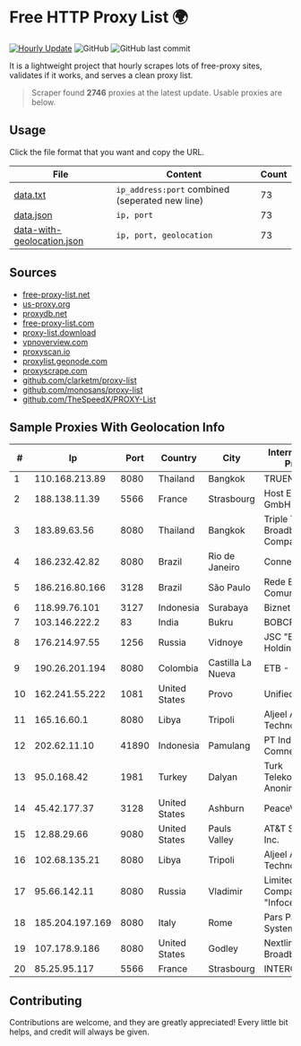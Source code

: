 
# Free HTTP Proxy List 🌍

[![Hourly Update](https://github.com/mertguvencli/http-proxy-list/actions/workflows/main.yml/badge.svg?branch=main)](https://github.com/mertguvencli/http-proxy-list/actions/workflows/main.yml)
![GitHub](https://img.shields.io/github/license/mertguvencli/http-proxy-list)
![GitHub last commit](https://img.shields.io/github/last-commit/mertguvencli/http-proxy-list)

It is a lightweight project that hourly scrapes lots of free-proxy sites, validates if it works, and serves a clean proxy list.


> Scraper found **2746** proxies at the latest update. Usable proxies are below.

## Usage

Click the file format that you want and copy the URL.


|File|Content|Count|
|----|-------|-----|
|[data.txt](https://raw.githubusercontent.com/mertguvencli/http-proxy-list/main/proxy-list/data.txt)|`ip_address:port` combined (seperated new line)|73|
|[data.json](https://raw.githubusercontent.com/mertguvencli/http-proxy-list/main/proxy-list/data.json)|`ip, port`|73|
|[data-with-geolocation.json](https://raw.githubusercontent.com/mertguvencli/http-proxy-list/main/proxy-list/data-with-geolocation.json)|`ip, port, geolocation`|73|

## Sources

* [free-proxy-list.net](https://free-proxy-list.net)
* [us-proxy.org](https://www.us-proxy.org)
* [proxydb.net](http://proxydb.net)
* [free-proxy-list.com](https://free-proxy-list.com/?page=&port=&type%5B%5D=http&type%5B%5D=https&up_time=0&search=Search)
* [proxy-list.download](https://www.proxy-list.download/HTTP)
* [vpnoverview.com](https://vpnoverview.com/privacy/anonymous-browsing/free-proxy-servers)
* [proxyscan.io](https://www.proxyscan.io)
* [proxylist.geonode.com](https://proxylist.geonode.com/api/proxy-list?limit=300&page=1&sort_by=lastChecked&sort_type=desc&protocols=http,https)
* [proxyscrape.com](https://api.proxyscrape.com/v2/?request=displayproxies&protocol=http&timeout=10000&country=all&ssl=all&anonymity=all)
* [github.com/clarketm/proxy-list](https://raw.githubusercontent.com/clarketm/proxy-list/master/proxy-list-raw.txt)
* [github.com/monosans/proxy-list](https://raw.githubusercontent.com/monosans/proxy-list/main/proxies/http.txt)
* [github.com/TheSpeedX/PROXY-List](https://raw.githubusercontent.com/TheSpeedX/PROXY-List/master/http.txt)


## Sample Proxies With Geolocation Info

|#|Ip|Port|Country|City|Internet Service Provider|
|-|--|----|-------|----|-------------------------|
|1|110.168.213.89|8080|Thailand|Bangkok|TRUENET|
|2|188.138.11.39|5566|France|Strasbourg|Host Europe GmbH|
|3|183.89.63.56|8080|Thailand|Bangkok|Triple T Broadband Public Company Limited|
|4|186.232.42.82|8080|Brazil|Rio de Janeiro|Connect Network|
|5|186.216.80.166|3128|Brazil|São Paulo|Rede Brasileira de Comunicacao S/A|
|6|118.99.76.101|3127|Indonesia|Surabaya|Biznet Networks|
|7|103.146.222.2|83|India|Bukru|BOBCPL|
|8|176.214.97.55|1256|Russia|Vidnoye|JSC "ER-Telecom Holding"|
|9|190.26.201.194|8080|Colombia|Castilla La Nueva|ETB - Colombia|
|10|162.241.55.222|1081|United States|Provo|Unified Layer|
|11|165.16.60.1|8080|Libya|Tripoli|Aljeel Aljadeed For Technology|
|12|202.62.11.10|41890|Indonesia|Pamulang|PT Indonesia Comnets Plus|
|13|95.0.168.42|1981|Turkey|Dalyan|Turk Telekomunikasyon Anonim Sirketi|
|14|45.42.177.37|3128|United States|Ashburn|PeaceWeb|
|15|12.88.29.66|9080|United States|Pauls Valley|AT&T Services, Inc.|
|16|102.68.135.21|8080|Libya|Tripoli|Aljeel Aljadeed For Technology|
|17|95.66.142.11|8080|Russia|Vladimir|Limited Liability Company "Infocentre"|
|18|185.204.197.169|8080|Italy|Rome|Pars Parva System LLC|
|19|107.178.9.186|8080|United States|Godley|Nextlink Broadband|
|20|85.25.95.117|5566|France|Strasbourg|INTERGENIA|



## Contributing

Contributions are welcome, and they are greatly appreciated! Every
little bit helps, and credit will always be given.

